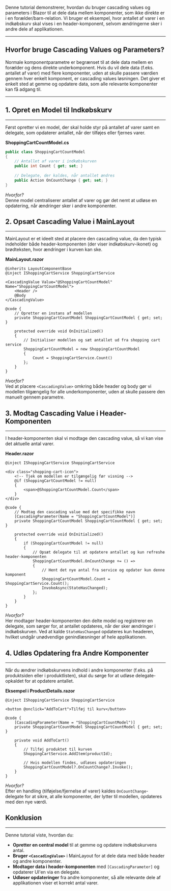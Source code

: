 
Denne tutorial demonstrerer, hvordan du bruger cascading values og parameters i Blazor til at dele data mellem komponenter, som ikke direkte er i en forælder/barn-relation. Vi bruger et eksempel, hvor antallet af varer i en indkøbskurv skal vises i en header-komponent, selvom ændringerne sker i andre dele af applikationen.

---

## Hvorfor bruge Cascading Values og Parameters?

Normale komponentparametre er begrænset til at dele data mellem en forælder og dens direkte underkomponent. Hvis du vil dele data (f.eks. antallet af varer) med flere komponenter, uden at skulle passere værdien gennem hver enkelt komponent, er cascading values løsningen. Det giver et enkelt sted at gemme og opdatere data, som alle relevante komponenter kan få adgang til.

---

## 1. Opret en Model til Indkøbskurv
---
Først opretter vi en model, der skal holde styr på antallet af varer samt en delegate, som opdaterer antallet, når der tilføjes eller fjernes varer.

**ShoppingCartCountModel.cs**
```csharp
public class ShoppingCartCountModel
{
    // Antallet af varer i indkøbskurven
    public int Count { get; set; }
    
    // Delegate, der kaldes, når antallet ændres
    public Action OnCountChange { get; set; }
}
```
_Hvorfor?_  
Denne model centraliserer antallet af varer og gør det nemt at udløse en opdatering, når ændringer sker i andre komponenter.

## 2. Opsæt Cascading Value i MainLayout
---
MainLayout er et ideelt sted at placere den cascading value, da den typisk indeholder både header-komponenten (der viser indkøbskurv-ikonet) og brødteksten, hvor ændringer i kurven kan ske.

**MainLayout.razor**
```razor
@inherits LayoutComponentBase
@inject IShoppingCartService ShoppingCartService

<CascadingValue Value="@ShoppingCartCountModel" Name="ShoppingCartCountModel">
    <Header />
    @Body
</CascadingValue>

@code {
    // Opretter en instans af modellen
    private ShoppingCartCountModel ShoppingCartCountModel { get; set; }

    protected override void OnInitialized()
    {
        // Initialiser modellen og sæt antallet ud fra shopping cart service
        ShoppingCartCountModel = new ShoppingCartCountModel
        {
            Count = ShoppingCartService.Count()
        };
    }
}
```
_Hvorfor?_  
Ved at placere `<CascadingValue>` omkring både header og body gør vi modellen tilgængelig for 
alle underkomponenter, uden at skulle passere den manuelt gennem parametre.

## 3. Modtag Cascading Value i Header-Komponenten
---
I header-komponenten skal vi modtage den cascading value, så vi kan vise det aktuelle antal varer.

**Header.razor**
```razor
@inject IShoppingCartService ShoppingCartService

<div class="shopping-cart-icon">
    <!-- Tjek om modellen er tilgængelig før visning -->
    @if (ShoppingCartCountModel != null)
    {
        <span>@ShoppingCartCountModel.Count</span>
    }
</div>

@code {
    // Modtag den cascading value med det specifikke navn
    [CascadingParameter(Name = "ShoppingCartCountModel")]
    private ShoppingCartCountModel ShoppingCartCountModel { get; set; }

    protected override void OnInitialized()
    {
        if (ShoppingCartCountModel != null)
        {
            // Opsæt delegate til at opdatere antallet og kun refreshe header-komponenten
            ShoppingCartCountModel.OnCountChange += () =>
            {
                // Hent det nye antal fra service og opdater kun denne komponent
                ShoppingCartCountModel.Count = ShoppingCartService.Count();
                InvokeAsync(StateHasChanged);
            };
        }
    }
}
```
_Hvorfor?_  
Her modtager header-komponenten den delte model og registrerer en delegate, som sørger for, at antallet opdateres, når der sker ændringer i indkøbskurven. Ved at kalde `StateHasChanged` opdateres kun headeren, hvilket undgår unødvendige genindlæsninger af hele applikationen.

## 4. Udløs Opdatering fra Andre Komponenter
---
Når du ændrer indkøbskurvens indhold i andre komponenter (f.eks. på produktsiden eller i produktlisten), skal du sørge for at udløse delegate-opkaldet for at opdatere antallet.

**Eksempel i ProductDetails.razor**
```razor
@inject IShoppingCartService ShoppingCartService

<button @onclick="AddToCart">Tilføj til kurv</button>

@code {
    [CascadingParameter(Name = "ShoppingCartCountModel")]
    private ShoppingCartCountModel ShoppingCartCountModel { get; set; }

    private void AddToCart()
    {
        // Tilføj produktet til kurven
        ShoppingCartService.AddItem(productId);

        // Hvis modellen findes, udløses opdateringen
        ShoppingCartCountModel?.OnCountChange?.Invoke();
    }
}
```
_Hvorfor?_  
Efter en handling (tilføjelse/fjernelse af varer) kaldes `OnCountChange`-delegate for at sikre, at alle komponenter, der lytter til modellen, opdateres med den nye værdi.

## Konklusion
---
Denne tutorial viste, hvordan du:

- **Opretter en central model** til at gemme og opdatere indkøbskurvens antal.
- **Bruger `<CascadingValue>`** i MainLayout for at dele data med både header og andre komponenter.
- **Modtager data i header-komponenten** med `[CascadingParameter]` og opdaterer UI'en via en delegate.
- **Udløser opdateringer** fra andre komponenter, så alle relevante dele af applikationen viser et korrekt antal varer.